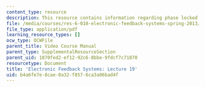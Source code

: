 ```yaml
---
content_type: resource
description: This resource contains information regarding phase locked loops.
file: /media/courses/res-6-010-electronic-feedback-systems-spring-2013/b4a6fe7e8cae0a32f8576ca3a06bad4f_MITRES_6-010S13_lec19.pdf
file_type: application/pdf
learning_resource_types: []
ocw_type: OCWFile
parent_title: Video Course Manual
parent_type: SupplementalResourceSection
parent_uid: 1870fed2-ef12-92c6-8bbe-9fdcf7c71870
resourcetype: Document
title: 'Electronic Feedback Systems: Lecture 19'
uid: b4a6fe7e-8cae-0a32-f857-6ca3a06bad4f
---
```

